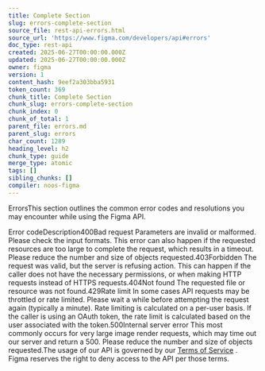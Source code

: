 ```yaml
---
title: Complete Section
slug: errors-complete-section
source_file: rest-api-errors.html
source_url: 'https://www.figma.com/developers/api#errors'
doc_type: rest-api
created: 2025-06-27T00:00:00.000Z
updated: 2025-06-27T00:00:00.000Z
owner: figma
version: 1
content_hash: 9eef2a303bba5931
token_count: 369
chunk_title: Complete Section
chunk_slug: errors-complete-section
chunk_index: 0
chunk_of_total: 1
parent_file: errors.md
parent_slug: errors
char_count: 1289
heading_level: h2
chunk_type: guide
merge_type: atomic
tags: []
sibling_chunks: []
compiler: noos-figma
---
```


ErrorsThis section outlines the common error codes and resolutions you may encounter while using the Figma API.

Error codeDescription400Bad request Parameters are invalid or malformed. Please check the input formats. This error can also happen if the requested resources are too large to complete the request, which results in a timeout. Please reduce the number and size of objects requested.403Forbidden The request was valid, but the server is refusing action. This can happen if the caller does not have the necessary permissions, or when making HTTP requests instead of HTTPS requests.404Not found The requested file or resource was not found.429Rate limit In some cases API requests may be throttled or rate limited. Please wait a while before attempting the request again (typically a minute). Rate limiting is calculated on a per-user basis. If the caller is using an OAuth token, the rate limit is calculated based on the user associated with the token.500Internal server error This most commonly occurs for very large image render requests, which may time out our server and return a 500. Please reduce the number and size of objects requested.The usage of our API is governed by our [Terms of Service](/tos)
. Figma reserves the right to deny access to the API per those terms.
